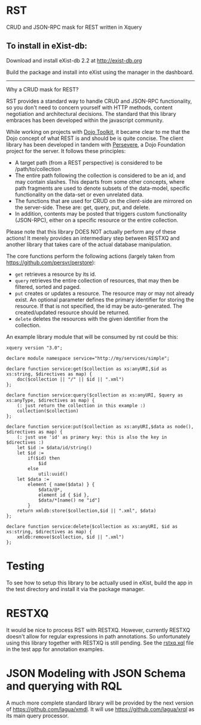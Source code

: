RST
===

CRUD and JSON-RPC mask for REST written in Xquery

To install in eXist-db:
--------------------

Download and install eXist-db 2.2 at http://exist-db.org

Build the package and install into eXist using the manager in the dashboard.

--------

Why a CRUD mask for REST?

RST provides a standard way to handle CRUD and JSON-RPC functionality, so you don't need to concern yourself with HTTP methods, content negotiation and architectural decisions. The standard that this library embraces has been developed within the javascript community.

While working on projects with [Dojo Toolkit](http://dojotoolkit.org), it became clear to me that the Dojo concept 
of what REST is and should be is quite concise. The client library has been developed in tandem with 
[Persevere](http://persvr.org), a Dojo Foundation project for the server. It follows these principles:

* A target path (from a REST perspective) is considered to be /path/to/collection
* The entire path following the collection is considered to be an id, and may contain slashes. 
This departs from some other concepts, where path fragments are used to denote subsets of the data-model, 
specific functionality on the data-set or even unrelated data.
* The functions that are used for CRUD on the client-side are mirrored on the server-side. These are: 
get, query, put, and delete.
* In addition, contents may be posted that triggers custom functionality (JSON-RPC), either on a specific resource 
or the entire collection.

Please note that this library DOES NOT actually perform any of these actions! It merely provides 
an intermediary step between RESTXQ and another library that takes care of the actual database manipulation.

The core functions perform the following actions (largely taken from https://github.com/persvr/perstore):

* `get` retrieves a resource by its id.
* `query` retrieves the entire collection of resources, that may then be filtered, sorted and paged.
* `put` creates or updates a resource. The resource may or may not already exist. 
An optional parameter defines the primary identifier for storing the resource. 
If that is not specified, the id may be auto-generated. The created/updated resource should be returned.
* `delete` deletes the resources with the given identifier from the collection.

An example library module that will be consumed by rst could be this:

```xquery
xquery version "3.0";

declare module namespace service="http://my/services/simple";

declare function service:get($collection as xs:anyURI,$id as xs:string, $directives as map) {
	doc($collection || "/" || $id || ".xml")
};

declare function service:query($collection as xs:anyURI, $query as xs:anyType, $directives as map) {
	(: just return the collection in this example :)
	collection($collection)
};

declare function service:put($collection as xs:anyURI,$data as node(), $directives as map) {
	(: just use 'id' as primary key: this is also the key in $directives :)
	let $id := $data/id/string()
	let $id :=
		if($id) then
			$id
		else
			util:uuid()
	let $data := 
		element { name($data) } {
			$data/@*,
			element id { $id },
			$data/*[name() ne "id"]
		}
	return xmldb:store($collection,$id || ".xml", $data) 
};

declare function service:delete($collection as xs:anyURI, $id as xs:string, $directives as map) {
	xmldb:remove($collection, $id || ".xml")
};
```

Testing
=======

To see how to setup this library to be actually used in eXist, build the app in the test directory and install it via the package manager.  

RESTXQ
======

It would be nice to process RST with RESTXQ. However, currently RESTXQ doesn't allow for regular expressions in path annotations. So unfortunately using this library together with RESTXQ is still pending. See the [rstxq.xql](https://github.com/lagua/xrst/blob/master/test/apps/rst-test/modules/rstxq.xql) file in the test app for annotation examples.


JSON Modeling with JSON Schema and querying with RQL
====================================================
A much more complete standard library will be provided by the next version of https://github.com/lagua/xmdl. 
It will use https://github.com/lagua/xrql as its main query processor.

